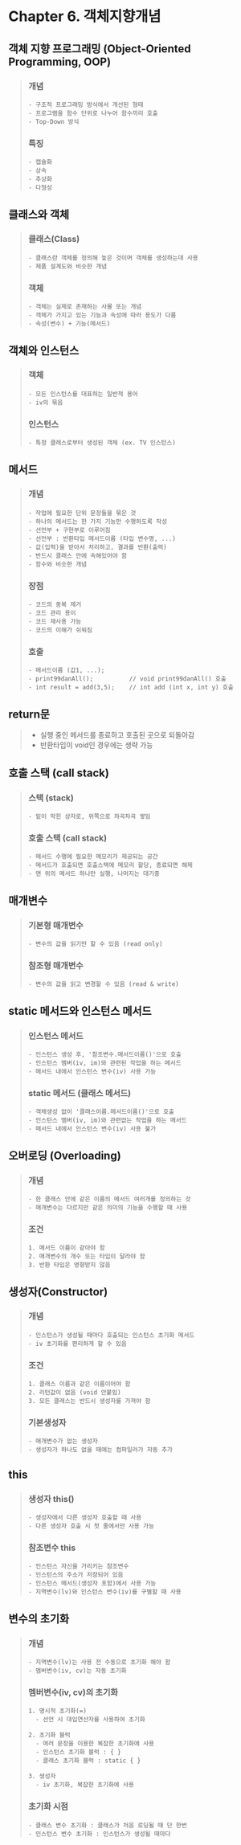 # Chapter 6. 객체지향개념

## 객체 지향 프로그래밍 (Object-Oriented Programming, OOP)

> ### 개념
>     - 구조적 프로그래밍 방식에서 개선된 형태
>     - 프로그램을 함수 단위로 나누어 함수끼리 호출
>     - Top-Down 방식
>   
> ### 특징
>     - 캡슐화
>     - 상속
>     - 추상화
>     - 다형성


## 클래스와 객체

> ### 클래스(Class)
>     - 클래스란 객체를 정의해 놓은 것이며 객체를 생성하는데 사용
>     - 제품 설계도와 비슷한 개념
>     
> ### 객체
>     - 객체는 실제로 존재하는 사물 또는 개념
>     - 객체가 가지고 있는 기능과 속성에 따라 용도가 다름
>     - 속성(변수) + 기능(메서드)


## 객체와 인스턴스

> ### 객체
>     - 모든 인스턴스를 대표하는 일반적 용어
>     - iv의 묶음
>     
> ### 인스턴스
>     - 특정 클래스로부터 생성된 객체 (ex. TV 인스턴스)



## 메서드

> ### 개념
>     - 작업에 필요한 단위 문장들을 묶은 것
>     - 하나의 메서드는 한 가지 기능만 수행하도록 작성
>     - 선언부 + 구현부로 이루어짐
>     - 선언부 : 반환타입 메서드이름 (타입 변수명, ...)
>     - 값(입력)을 받아서 처리하고, 결과를 반환(출력)
>     - 반드시 클래스 안에 속해있어야 함
>     - 함수와 비슷한 개념
>     
> ### 장점
>     - 코드의 중복 제거
>     - 코드 관리 용이
>     - 코드 재사용 가능
>     - 코드의 이해가 쉬워짐
>     
> ### 호출
>     - 메서드이름 (값1, ...);
>     - print99danAll();          // void print99danAll() 호출
>     - int result = add(3,5);    // int add (int x, int y) 호출


## return문


>- 실행 중인 메서드를 종료하고 호출된 곳으로 되돌아감
>- 반환타입이 void인 경우에는 생략 가능

## 호출 스택 (call stack)

> ### 스택 (stack)
>     - 밑이 막힌 상자로, 위쪽으로 차곡차곡 쌓임
> ### 호출 스택 (call stack)
>     - 메서드 수행에 필요한 메모리가 제공되는 공간
>     - 메서드가 호출되면 호출스택에 메모리 할당, 종료되면 해제
>     - 맨 위의 메서드 하나만 실행, 나머지는 대기중


## 매개변수
> ### 기본형 매개변수
>     - 변수의 값을 읽기만 할 수 있음 (read only)
> 
> ### 참조형 매개변수
>     - 변수의 값을 읽고 변경할 수 있음 (read & write)


## static 메서드와 인스턴스 메서드
> ### 인스턴스 메서드
>     - 인스턴스 생성 후, '참조변수.메서드이름()'으로 호출
>     - 인스턴스 멤버(iv, im)와 관련된 작업을 하는 메서드
>     - 메서드 내에서 인스턴스 변수(iv) 사용 가능
> 
> ### static 메서드 (클래스 메서드)
>     - 객체생성 없이 '클래스이름.메서드이름()'으로 호출
>     - 인스턴스 멤버(iv, im)와 관련없는 작업을 하는 메서드
>     - 메서드 내에서 인스턴스 변수(iv) 사용 불가

## 오버로딩 (Overloading)
> ### 개념
>     - 한 클래스 안에 같은 이름의 메서드 여러개를 정의하는 것
>     - 매개변수는 다르지만 같은 의미의 기능을 수행할 때 사용
> ### 조건
>     1. 메서드 이름이 같아야 함
>     2. 매개변수의 개수 또는 타입이 달라야 함
>     3. 반환 타입은 영향받지 않음

## 생성자(Constructor)
> ### 개념
>     - 인스턴스가 생성될 때마다 호출되는 인스턴스 초기화 메서드
>     - iv 초기화를 편리하게 할 수 있음
> ### 조건
>     1. 클래스 이름과 같은 이름이어야 함
>     2. 리턴값이 없음 (void 안붙임)
>     3. 모든 클래스는 반드시 생성자를 가져야 함
> ### 기본생성자
>     - 매개변수가 없는 생성자
>     - 생성자가 하나도 없을 때에는 컴파일러가 자동 추가

## this
> ### 생성자 this()
>     - 생성자에서 다른 생성자 호출할 때 사용
>     - 다른 생성자 호출 시 첫 줄에서만 사용 가능
> ### 참조변수 this
>     - 인스턴스 자신을 가리키는 참조변수
>     - 인스턴스의 주소가 저장되어 있음
>     - 인스턴스 메서드(생성자 포함)에서 사용 가능
>     - 지역변수(lv)와 인스턴스 변수(iv)를 구별할 때 사용

## 변수의 초기화
> ### 개념
>     - 지역변수(lv)는 사용 전 수동으로 초기화 해야 함
>     - 멤버변수(iv, cv)는 자동 초기화
>  ### 멤버변수(iv, cv)의 초기화
>     1. 명시적 초기화(=)
>       - 선언 시 대입연산자를 사용하여 초기화
> 
>     2. 초기화 블럭
>       - 여러 문장을 이용한 복잡한 초기화에 사용
>       - 인스턴스 초기화 블럭 : { }
>       - 클래스 초기화 블럭 : static { }
> 
>     3. 생성자
>       - iv 초기화, 복잡한 초기화에 사용
> ### 초기화 시점
>     - 클래스 변수 초기화 : 클래스가 처음 로딩될 때 단 한번
>     - 인스턴스 변수 초기화 : 인스턴스가 생성될 때마다